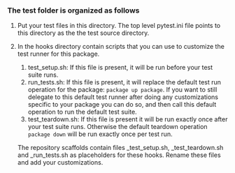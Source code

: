### The test folder is organized as follows

1. Put your test files in this directory. The top level pytest.ini file points to this directory as the
   the test source directory. 

2. In the hooks directory contain scripts that you can use to customize the test runner for this package. 
   
   1. test_setup.sh: If this file is present, it will be run before your test suite runs. 
   2. run_tests.sh:  If this file is present, it will replace the default test run operation 
      for the package: `package up package`. If you want to still delegate to this default test runner after doing
      any customizations specific to your package you can do so, and then call this default operation to run the default
      test suite. 
   3. test_teardown.sh: If this file is present it will be run exactly once after your test suite runs. Otherwise the
      default teardown operation `package down` will be run exactly once per test run. 

    The repository scaffolds contain files _test_setup.sh, _test_teardown.sh and _run_tests.sh as placeholders for these
    hooks. Rename these files and add your customizations. 
    